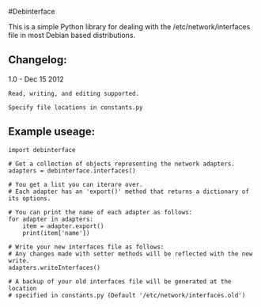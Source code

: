 #Debinterface

This is a simple Python library for dealing with the /etc/network/interfaces file in most Debian based distributions.

## Changelog: 
1.0 - Dec 15 2012

	Read, writing, and editing supported.
	
	Specify file locations in constants.py


## Example useage:

    import debinterface
    
    # Get a collection of objects representing the network adapters.
    adapters = debinterface.interfaces()

    # You get a list you can iterare over.
    # Each adapter has an 'export()' method that returns a dictionary of its options.

    # You can print the name of each adapter as follows:
    for adapter in adapters:
    	item = adapter.export()
    	print(item['name'])
    
    # Write your new interfaces file as follows:
    # Any changes made with setter methods will be reflected with the new write.
    adapters.writeInterfaces()

    # A backup of your old interfaces file will be generated at the location
    # specified in constants.py (Default '/etc/network/interfaces.old')
